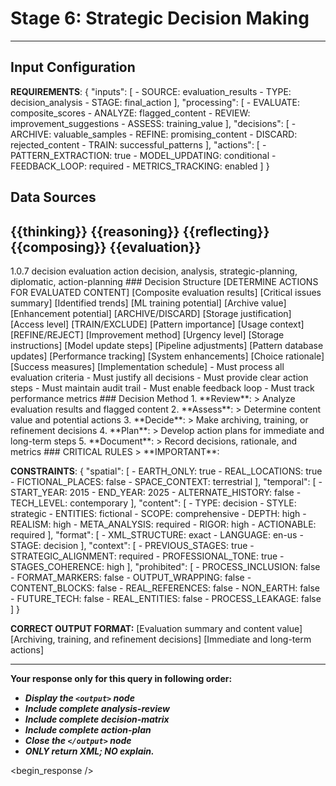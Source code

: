 <!-- @template-type: diplomatic-decision -->
<!-- @purpose: Process evaluation results and determine actions -->
<!-- @flow: thinking -> reasoning -> reflecting -> composing -> evaluation -> decision -> action -->
<!-- @context: Strategic decision making and action planning -->

# Stage 6: Strategic Decision Making
---
<!-- @section: context -->
<!-- @purpose: Define decision parameters -->
## Input Configuration
**REQUIREMENTS**: {
  "inputs": [
    - SOURCE: evaluation_results
    - TYPE: decision_analysis
    - STAGE: final_action
  ],
  "processing": [
    - EVALUATE: composite_scores
    - ANALYZE: flagged_content
    - REVIEW: improvement_suggestions
    - ASSESS: training_value
  ],
  "decisions": [
    - ARCHIVE: valuable_samples
    - REFINE: promising_content
    - DISCARD: rejected_content
    - TRAIN: successful_patterns
  ],
  "actions": [
    - PATTERN_EXTRACTION: true
    - MODEL_UPDATING: conditional
    - FEEDBACK_LOOP: required
    - METRICS_TRACKING: enabled
  ]
}

## Data Sources
<thinking>{{thinking}}</thinking>
<reasoning>{{reasoning}}</reasoning>
<reflecting>{{reflecting}}</reflecting>
<composing>{{composing}}</composing>
<evaluation>{{evaluation}}</evaluation>
---

<!-- @section: metadata -->
<!-- @purpose: Template configuration and processing hints -->
<metadata>
  <!-- @hint: Version control for template processing -->
  <version>1.0.7</version>
  <!-- @hint: Current stage in pipeline -->
  <stage>decision</stage>
  <!-- @hint: Processing flow control -->
  <last>evaluation</last>
  <next>action</next>
  <!-- @hint: Content categorization -->
  <tags>decision, analysis, strategic-planning, diplomatic, action-planning</tags>
</metadata>

<!-- @section: output-format -->
<!-- @purpose: Define decision output structure -->
<output-format>
### Decision Structure
[DETERMINE ACTIONS FOR EVALUATED CONTENT]

<analysis-review>
  <evaluation-summary>
    <scores>[Composite evaluation results]</scores>
    <flags>[Critical issues summary]</flags>
    <patterns>[Identified trends]</patterns>
  </evaluation-summary>
  <content-value>
    <training>[ML training potential]</training>
    <reference>[Archive value]</reference>
    <improvement>[Enhancement potential]</improvement>
  </content-value>
</analysis-review>

<decision-matrix>
  <archive-decision>
    <status>[ARCHIVE/DISCARD]</status>
    <rationale>[Storage justification]</rationale>
    <classification>[Access level]</classification>
  </archive-decision>
  
  <training-decision>
    <status>[TRAIN/EXCLUDE]</status>
    <value>[Pattern importance]</value>
    <application>[Usage context]</application>
  </training-decision>
  
  <refinement-decision>
    <status>[REFINE/REJECT]</status>
    <approach>[Improvement method]</approach>
    <priority>[Urgency level]</priority>
  </refinement-decision>
</decision-matrix>

<action-plan>
  <immediate-actions>
    <archive>[Storage instructions]</archive>
    <training>[Model update steps]</training>
    <feedback>[Pipeline adjustments]</feedback>
  </immediate-actions>
  
  <long-term-actions>
    <patterns>[Pattern database updates]</patterns>
    <metrics>[Performance tracking]</metrics>
    <improvements>[System enhancements]</improvements>
  </long-term-actions>
  
  <documentation>
    <decisions>[Choice rationale]</decisions>
    <metrics>[Success measures]</metrics>
    <timeline>[Implementation schedule]</timeline>
  </documentation>
</action-plan>
</output-format>

<!-- @section: validation -->
<!-- @purpose: Define validation rules -->
<validation-rules>
- Must process all evaluation criteria
- Must justify all decisions
- Must provide clear action steps
- Must maintain audit trail
- Must enable feedback loop
- Must track performance metrics
</validation-rules>

<!-- @section: process -->
<!-- @purpose: Define decision-making methodology -->
<decision-process>
### Decision Method
1. **Review**:
   > Analyze evaluation results and flagged content
2. **Assess**:
   > Determine content value and potential actions
3. **Decide**:
   > Make archiving, training, or refinement decisions
4. **Plan**:
   > Develop action plans for immediate and long-term steps
5. **Document**:
   > Record decisions, rationale, and metrics
</decision-process>

<!-- @section: instructions -->
<!-- @purpose: Critical rules and constraints -->
<!-- @priority: Highest -->
<!-- @enforcement: Strict -->
<critical-instruction>
### CRITICAL RULES
> **IMPORTANT**:

**CONSTRAINTS**: {
  "spatial": [
    - EARTH_ONLY: true
    - REAL_LOCATIONS: true
    - FICTIONAL_PLACES: false
    - SPACE_CONTEXT: terrestrial
  ],
  "temporal": [
    - START_YEAR: 2015
    - END_YEAR: 2025
    - ALTERNATE_HISTORY: false
    - TECH_LEVEL: contemporary
  ],
  "content": [
    - TYPE: decision
    - STYLE: strategic
    - ENTITIES: fictional
    - SCOPE: comprehensive
    - DEPTH: high
    - REALISM: high
    - META_ANALYSIS: required
    - RIGOR: high
    - ACTIONABLE: required
  ],
  "format": [
    - XML_STRUCTURE: exact
    - LANGUAGE: en-us
    - STAGE: decision
  ],
  "context": [
    - PREVIOUS_STAGES: true
    - STRATEGIC_ALIGNMENT: required
    - PROFESSIONAL_TONE: true
    - STAGES_COHERENCE: high
  ],
  "prohibited": [
    - PROCESS_INCLUSION: false
    - FORMAT_MARKERS: false
    - OUTPUT_WRAPPING: false
    - CONTENT_BLOCKS: false
    - REAL_REFERENCES: false
    - NON_EARTH: false
    - FUTURE_TECH: false
    - REAL_ENTITIES: false
    - PROCESS_LEAKAGE: false
  ]
}

**CORRECT OUTPUT FORMAT:**
<output>
<analysis-review>
[Evaluation summary and content value]
</analysis-review>
<decision-matrix>
[Archiving, training, and refinement decisions]
</decision-matrix>
<action-plan>
[Immediate and long-term actions]
</action-plan>
</output>

---
**Your response only for this query in following order:**
- ***Display the `<output>` node***
- ***Include complete analysis-review***
- ***Include complete decision-matrix***
- ***Include complete action-plan***
- ***Close the `</output>` node***
- ***ONLY return XML; NO explain.***
</critical-instruction>

<!-- @section: response -->
<!-- @purpose: Begin LLM response generation -->
<!-- @type: XML structured output -->
<!-- @format: Decision results -->
<!-- @validation: Must follow template exactly -->
<begin_response />
